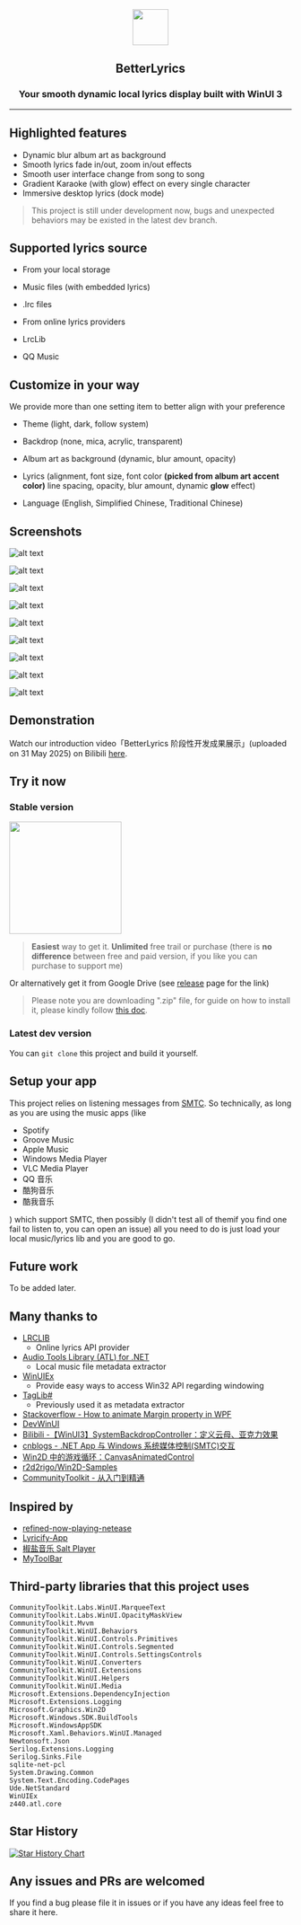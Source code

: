 <div align="center">
  <img src="BetterLyrics.WinUI3/BetterLyrics.WinUI3/Assets/Logo.png" alt="" width="64"/>
</div>

<h2 align="center">
BetterLyrics
</div>

<h3 align="center">
Your smooth dynamic local lyrics display built with WinUI 3
</div>

---

## Highlighted features

- Dynamic blur album art as background
- Smooth lyrics fade in/out, zoom in/out effects
- Smooth user interface change from song to song
- Gradient Karaoke (with glow) effect on every single character
- Immersive desktop lyrics (dock mode)

> This project is still under development now, bugs and unexpected behaviors may be existed in the latest dev branch.

## Supported lyrics source

- From your local storage
 - Music files (with embedded lyrics)
 - .lrc files

- From online lyrics providers
 - LrcLib
 - QQ Music

## Customize in your way

We provide more than one setting item to better align with your preference

- Theme (light, dark, follow system)

- Backdrop (none, mica, acrylic, transparent)

- Album art as background (dynamic, blur amount, opacity)

- Lyrics (alignment, font size, font color **(picked from album art accent color)** line spacing, opacity, blur amount, dynamic **glow** effect)

- Language (English, Simplified Chinese, Traditional Chinese)


## Screenshots

![alt text](Screenshots/mode.png)

![alt text](Screenshots/glow.png)

![alt text](Screenshots/glow.gif)

![alt text](Screenshots/dock.png)

![alt text](Screenshots/immersive-dock.gif)

![alt text](Screenshots/dock.gif)

![alt text](Screenshots/pip.png)

![alt text](Screenshots/settings.png)

![alt text](Screenshots/fs.png)

## Demonstration

Watch our introduction video「BetterLyrics 阶段性开发成果展示」(uploaded on 31 May 2025) on Bilibili [here](https://b23.tv/QjKkYmL).

## Try it now

### Stable version

<a href="https://apps.microsoft.com/detail/9P1WCD1P597R?referrer=appbadge&mode=direct">
	<img src="https://get.microsoft.com/images/en-us%20dark.svg" width="200"/>
</a>

> **Easiest** way to get it. **Unlimited** free trail or purchase (there is **no difference** between free and paid version, if you like you can purchase to support me)

Or alternatively get it from Google Drive (see [release](https://github.com/jayfunc/BetterLyrics/releases/latest) page for the link)

> Please note you are downloading ".zip" file, for guide on how to install it, please kindly follow [this doc](How2Install/How2Install.md).

### Latest dev version

You can `git clone` this project and build it yourself.

## Setup your app

This project relies on listening messages from [SMTC](https://learn.microsoft.com/en-ca/windows/uwp/audio-video-camera/integrate-with-systemmediatransportcontrols).
So technically, as long as you are using the music apps (like

- Spotify
- Groove Music
- Apple Music
- Windows Media Player
- VLC Media Player
- QQ 音乐
- 酷狗音乐
- 酷我音乐

) which support SMTC, then possibly (I didn't test all of themif you find one fail to listen to, you can open an issue) all you need to do is just load your local music/lyrics lib and you are good to go.

## Future work

To be added later.

## Many thanks to

- [LRCLIB](https://lrclib.net/)
  - Online lyrics API provider
- [Audio Tools Library (ATL) for .NET](https://github.com/Zeugma440/atldotnet)
  - Local music file metadata extractor
- [WinUIEx](https://github.com/dotMorten/WinUIEx)
  - Provide easy ways to access Win32 API regarding windowing
- [TagLib#](https://github.com/mono/taglib-sharp)
  - Previously used it as metadata extractor
- [Stackoverflow - How to animate Margin property in WPF](https://stackoverflow.com/a/21542882/11048731)
- [DevWinUI](https://github.com/ghost1372/DevWinUI)
- [Bilibili -【WinUI3】SystemBackdropController：定义云母、亚克力效果](https://www.bilibili.com/video/BV1PY4FevEkS)
- [cnblogs - .NET App 与 Windows 系统媒体控制(SMTC)交互](https://www.cnblogs.com/TwilightLemon/p/18279496)
- [Win2D 中的游戏循环：CanvasAnimatedControl](https://www.cnblogs.com/walterlv/p/10236395.html)
- [r2d2rigo/Win2D-Samples](https://github.com/r2d2rigo/Win2D-Samples/blob/master/IrisBlurWin2D/IrisBlurWin2D/MainPage.xaml.cs)
- [CommunityToolkit - 从入门到精通](https://mvvm.coldwind.top/)

## Inspired by

- [refined-now-playing-netease](https://github.com/solstice23/refined-now-playing-netease)
- [Lyricify-App](https://github.com/WXRIW/Lyricify-App)
- [椒盐音乐 Salt Player](https://moriafly.com/program/salt-player)
- [MyToolBar](https://github.com/TwilightLemon/MyToolBar)

## Third-party libraries that this project uses

```
CommunityToolkit.Labs.WinUI.MarqueeText
CommunityToolkit.Labs.WinUI.OpacityMaskView
CommunityToolkit.Mvvm
CommunityToolkit.WinUI.Behaviors
CommunityToolkit.WinUI.Controls.Primitives
CommunityToolkit.WinUI.Controls.Segmented
CommunityToolkit.WinUI.Controls.SettingsControls
CommunityToolkit.WinUI.Converters
CommunityToolkit.WinUI.Extensions
CommunityToolkit.WinUI.Helpers
CommunityToolkit.WinUI.Media
Microsoft.Extensions.DependencyInjection
Microsoft.Extensions.Logging
Microsoft.Graphics.Win2D
Microsoft.Windows.SDK.BuildTools
Microsoft.WindowsAppSDK
Microsoft.Xaml.Behaviors.WinUI.Managed
Newtonsoft.Json
Serilog.Extensions.Logging
Serilog.Sinks.File
sqlite-net-pcl
System.Drawing.Common
System.Text.Encoding.CodePages
Ude.NetStandard
WinUIEx
z440.atl.core

```

## Star History

[![Star History Chart](https://api.star-history.com/svg?repos=jayfunc/BetterLyrics&type=Date)](https://www.star-history.com/#jayfunc/BetterLyrics&Date)

## Any issues and PRs are welcomed

If you find a bug please file it in issues or if you have any ideas feel free to share it here.
